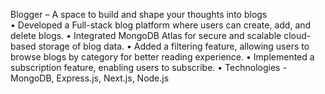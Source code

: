 Blogger – A space to build and shape your thoughts into blogs                     
•	Developed a Full-stack blog platform where users can create, add, and delete blogs.
•	Integrated MongoDB Atlas for secure and scalable cloud-based storage of blog data.
•	Added a filtering feature, allowing users to browse blogs by category for better reading experience.
•	Implemented a subscription feature, enabling users to subscribe.
•	Technologies - MongoDB, Express.js, Next.js, Node.js
